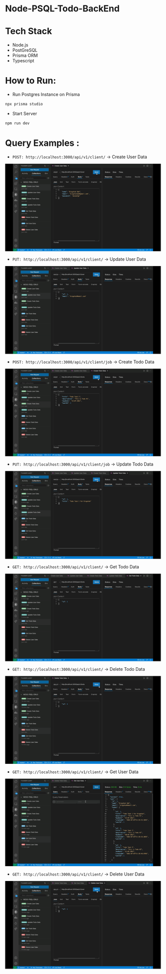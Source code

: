 # Node-PSQL-Todo-BackEnd

# Tech Stack
- Node.js
- PostGreSQL
- Prisma ORM
- Typescript

# How to Run:

- Run Postgres Instance on Prisma
```bash
npx prisma studio
```
- Start Server
```bash
npm run dev
```

# Query Examples :

- `POST: http://localhost:3000/api/v1/client/` -> Create User Data

![U1](./GIFs/Create_User_Data.gif)

- `PUT: http://localhost:3000/api/v1/client/` -> Update User Data

![U2](./GIFs/Update_User_Data.gif)

- `POST: http://localhost:3000/api/v1/client/job` -> Create Todo Data

![T1](./GIFs/Create_Todo_Data.gif)

- `PUT: http://localhost:3000/api/v1/client/job` -> Update Todo Data

![T2](./GIFs/Update_Todo_Data.gif)

- `GET: http://localhost:3000/api/v1/client/` -> Get Todo Data

![T3](./GIFs/Get_Todo_Data.gif)

- `GET: http://localhost:3000/api/v1/client/` -> Delete Todo Data

![T4](./GIFs/Delete_Todo_Data.gif)

- `GET: http://localhost:3000/api/v1/client/` -> Get User Data

![U3](./GIFs/Get_User_Data.gif)

- `GET: http://localhost:3000/api/v1/client/` -> Delete User Data

![U4](./GIFs/Delete_User_Data.gif)
